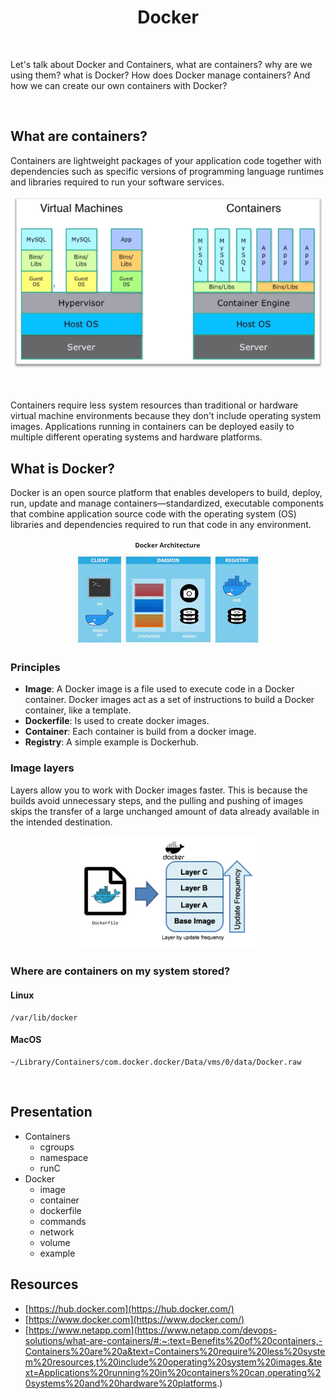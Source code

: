 <h1 align="center">
Docker
</h1>

<br />

Let's talk about Docker and Containers, what are containers?
why are we using them? what is Docker? How does Docker manage
containers? And how we can create our own containers with Docker?

<br />

## What are containers?

Containers are lightweight packages of your application code 
together with dependencies such as specific versions of 
programming language runtimes and libraries required to run 
your software services.

<p align="center">
    <img src="assets/containers.png" width="500" alt="containers" />
</p>

<br />

Containers require less system resources than traditional or 
hardware virtual machine environments because they don't 
include operating system images. 
Applications running in containers can be deployed easily 
to multiple different operating systems and hardware platforms.

## What is Docker?

Docker is an open source platform that enables developers 
to build, deploy, run, update and manage containers—standardized, 
executable components that combine application source code with 
the operating system (OS) libraries and dependencies required to 
run that code in any environment.

<p align="center">
    <img src="assets/docker.jpeg" width="296" alt="docker" />
</p>

### Principles

- **Image**: A Docker image is a file used to execute code 
in a Docker container. Docker images act as a set of 
instructions to build a Docker container, like a template.
- **Dockerfile**: Is used to create docker images.
- **Container**: Each container is build from a docker image.
- **Registry**: A simple example is Dockerhub.

### Image layers

Layers allow you to work with Docker images faster. 
This is because the builds avoid unnecessary steps, 
and the pulling and pushing of images skips the transfer 
of a large unchanged amount of data already available in 
the intended destination.

<p align="center">
    <img src="assets/layers.png" width="300" alt="layer" />
</p>

### Where are containers on my system stored?

#### Linux

```shell
/var/lib/docker
```

#### MacOS

```shell
~/Library/Containers/com.docker.docker/Data/vms/0/data/Docker.raw
```

<br />

## Presentation

- Containers
  - cgroups
  - namespace
  - runC
- Docker
  - image
  - container
  - dockerfile
  - commands
  - network
  - volume
  - example

## Resources

- [https://hub.docker.com](https://hub.docker.com/)
- [https://www.docker.com](https://www.docker.com/)
- [https://www.netapp.com](https://www.netapp.com/devops-solutions/what-are-containers/#:~:text=Benefits%20of%20containers,-Containers%20are%20a&text=Containers%20require%20less%20system%20resources,t%20include%20operating%20system%20images.&text=Applications%20running%20in%20containers%20can,operating%20systems%20and%20hardware%20platforms.)
